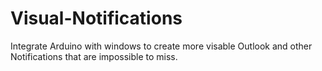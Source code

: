 # Visual-Notifications
Integrate Arduino with windows to create more visable Outlook and other Notifications that are impossible to miss.
